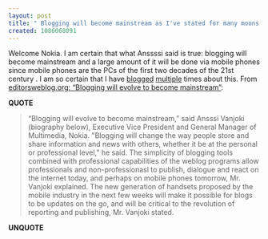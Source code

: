```yaml
---
layout: post
title: " Blogging will become mainstream as I've stated for many moons!"
created: 1086068091
---
```

Welcome Nokia.  I am certain that what Anssssi said is true: blogging will become mainstream and a large amount of it will be done via mobile phones since mobile phones are the PCs of the first two decades of the 21st century .  I am so certain that I have <a href="http://www.rolandtanglao.com/archives/2004/03/23/thijs_van_der_vossen_predicts_blogs_will_become_most_important_way_of_sharing_information">blogged</a>&nbsp;<a href="http://www.rolandtanglao.com/categories/klogs/2003/10/27.html#a5699">multiple</a> times about this.
From <a href="http://www.editorsweblog.org/2004/05/blogging_will_e.html">editorsweblog.org: &ldquo;Blogging will evolve to become mainstream&rdquo;</a>:
<p><strong>QUOTE</strong></p><blockquote>&#8220;Blogging will evolve to become mainstream,&#8221; said Ansssi Vanjoki (biography below), Executive Vice President and General Manager of Multimedia, Nokia. "Blogging will change the way people store and share information and news with others, whether it be at the personal or professional level," he said. The simplicity of blogging tools combined with professional capabilities of the weblog programs allow professionals and non-professionasl to publish, dialogue and react on the internet today, and perhaps on mobile phones tomorrow, Mr. Vanjoki explained. The new generation of handsets proposed by the mobile industry in the next few weeks will make it possible for blogs to be updates on the go, and will be critical to the revolution of reporting and publishing, Mr. Vanjoki stated.</blockquote><p><strong>UNQUOTE</strong></p>

